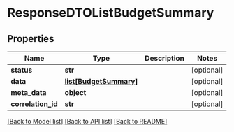 # ResponseDTOListBudgetSummary

## Properties
Name | Type | Description | Notes
------------ | ------------- | ------------- | -------------
**status** | **str** |  | [optional] 
**data** | [**list[BudgetSummary]**](BudgetSummary.md) |  | [optional] 
**meta_data** | **object** |  | [optional] 
**correlation_id** | **str** |  | [optional] 

[[Back to Model list]](../README.md#documentation-for-models) [[Back to API list]](../README.md#documentation-for-api-endpoints) [[Back to README]](../README.md)

